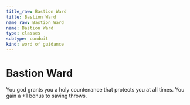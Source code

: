 ```yaml
---
title_raw: Bastion Ward
title: Bastion Ward
name_raw: Bastion Ward
name: Bastion Ward
type: classes
subtype: conduit
kind: word of guidance
---
```


# Bastion Ward

You god grants you a holy countenance that protects you at all times. You gain a +1 bonus to saving throws.
